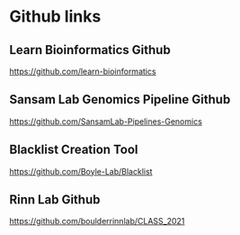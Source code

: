 # Github links

## Learn Bioinformatics Github
https://github.com/learn-bioinformatics

## Sansam Lab Genomics Pipeline Github
https://github.com/SansamLab-Pipelines-Genomics

## Blacklist Creation Tool
https://github.com/Boyle-Lab/Blacklist

## Rinn Lab Github
https://github.com/boulderrinnlab/CLASS_2021

